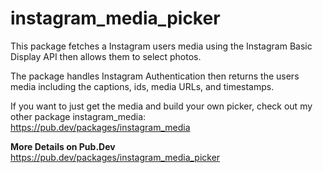 # instagram_media_picker

This package fetches a Instagram users media using the Instagram Basic Display API then allows them to select photos.

The package handles Instagram Authentication then returns the users media including the captions, ids, media URLs, and timestamps.

If you want to just get the media and build your own picker, check out my other package instagram_media: https://pub.dev/packages/instagram_media

**More Details on Pub.Dev**
https://pub.dev/packages/instagram_media_picker
